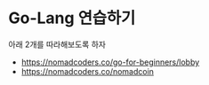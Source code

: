 # Go-Lang 연습하기

아래 2개를 따라해보도록 하자

- https://nomadcoders.co/go-for-beginners/lobby
- https://nomadcoders.co/nomadcoin
